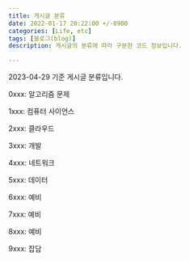 ```yaml
---
title: 게시글 분류
date: 2022-01-17 20:22:00 +/-0900
categories: [Life, etc]
tags: [블로그(blog)]
description: 게시글의 분류에 따라 구분한 코드 정보입니다.

---
```


2023-04-29 기준 게시글 분류입니다.

0xxx: 알고리즘 문제

1xxx: 컴퓨터 사이언스

2xxx: 클라우드

3xxx: 개발

4xxx: 네트워크

5xxx: 데이터

6xxx: 예비

7xxx: 예비

8xxx: 예비

9xxx: 잡담
